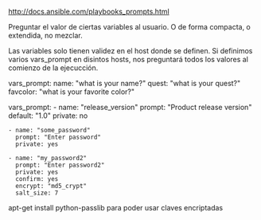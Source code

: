 http://docs.ansible.com/playbooks_prompts.html

Preguntar el valor de ciertas variables al usuario.
O de forma compacta, o extendida, no mezclar.

Las variables solo tienen validez en el host donde se definen.
Si definimos varios vars_prompt en disintos hosts, nos preguntará todos los valores al comienzo de la ejecucción.

  vars_prompt:
    name: "what is your name?"
    quest: "what is your quest?"
    favcolor: "what is your favorite color?"

  vars_prompt:
    - name: "release_version"
      prompt: "Product release version"
      default: "1.0"
      private: no

    - name: "some_password"
      prompt: "Enter password"
      private: yes

    - name: "my_password2"
      prompt: "Enter password2"
      private: yes
      confirm: yes
      encrypt: "md5_crypt"
      salt_size: 7

apt-get install python-passlib
  para poder usar claves encriptadas
